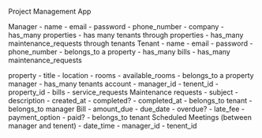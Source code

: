 Project Management App

Manager
	- name
	- email
	- password
	- phone_number
	- company
	- has_many properties
	- has many tenants through properties
	- has_many maintenance_requests through tenants
Tenant
	- name
	- email
	- password
	- phone_number
	- belongs_to a property
	- has_many bills
	- has_many maintenance_requests

property
	- title
	- location
	- rooms
	- available_rooms
	- belongs_to a property manager
	- has_many tenants
account
	- manager_id
	- tenent_id
	- property_id
	- bills
	- service_requests
Maintenance requests
	- subject
	- description
	- created_at
	- completed?
	- completed_at
	- belongs_to tenant
	- belongs_to manager
Bill
	- amount_due
	- due_date
	- overdue?
	- late_fee
	- payment_option
	- paid?
	- belongs_to tenant
Scheduled Meetings (between manager and tenent)
	- date_time
	- manager_id
	- tenent_id
